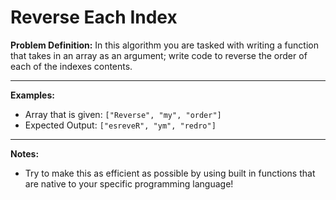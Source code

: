 # Reverse Each Index
**Problem Definition:** 
In this algorithm you are tasked with writing a function that takes in an array as an argument; write code to reverse the order 
of each of the indexes contents.

---
**Examples:**
* Array that is given: `["Reverse", "my", "order"]`
* Expected Output: `["esreveR", "ym", "redro"]`

---
**Notes:**
* Try to make this as efficient as possible by using built in functions that are native to your specific programming language!
